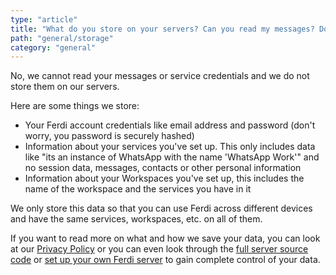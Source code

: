 ```yaml
---
type: "article"
title: "What do you store on your servers? Can you read my messages? Do you store my service credentials?"
path: "general/storage"
category: "general"
---
```

No, we cannot read your messages or service credentials and we do not store them on our servers.

Here are some things we store:
- Your Ferdi account credentials like email address and password (don't worry, you password is securely hashed)
- Information about your services you've set up. This only includes data like "its an instance of WhatsApp with the name 'WhatsApp Work'" and no session data, messages, contacts or other personal information
- Information about your Workspaces you've set up, this includes the name of the workspace and the services you have in it

We only store this data so that you can use Ferdi across different devices and have the same services, workspaces, etc. on all of them.

If you want to read more on what and how we save your data, you can look at our [Privacy Policy](https://api.getferdi.com/privacy.html) or you can even look through the [full server source code](https://github.com/getferdi/server) or [set up your own Ferdi server](/server/setup) to gain complete control of your data.